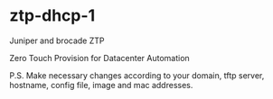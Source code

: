 # ztp-dhcp-1
Juniper and brocade ZTP

Zero Touch Provision for Datacenter Automation

P.S. Make necessary changes according to your domain, tftp server, hostname, config file, image and mac addresses.
